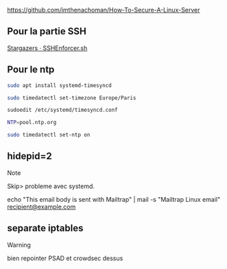 https://github.com/imthenachoman/How-To-Secure-A-Linux-Server


## Pour la partie SSH
[Stargazers · SSHEnforcer.sh](https://gist.github.com/hellresistor/108d965b32a907558ed101e9a0f4326c/stargazers)

## Pour le ntp
```bash
sudo apt install systemd-timesyncd
```

```bash
sudo timedatectl set-timezone Europe/Paris
```

```bash
sudoedit /etc/systemd/timesyncd.conf
```

```bash
NTP=pool.ntp.org
```

```bash
sudo timedatectl set-ntp on
```


## hidepid=2
> [!NOTE]  
> Skip> probleme avec systemd.

echo "This email body is sent with Mailtrap" | mail -s "Mailtrap Linux email" recipient@example.com

## separate iptables

> [!WARNING]  
> bien repointer PSAD et crowdsec dessus



